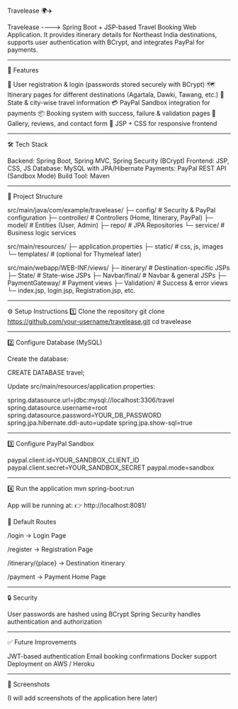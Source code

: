 Travelease 🌍✈️

Travelease ---->  Spring Boot + JSP-based Travel Booking Web Application.
It provides itinerary details for Northeast India destinations, supports user authentication with BCrypt, and integrates PayPal for payments.

----------------------------------------------------------------------------------------------------------------------------------------------------------------------------
🚀 Features

🔐 User registration & login (passwords stored securely with BCrypt)
🗺️ Itinerary pages for different destinations (Agartala, Dawki, Tawang, etc.)
📍 State & city-wise travel information
💳 PayPal Sandbox integration for payments
📦 Booking system with success, failure & validation pages
📸 Gallery, reviews, and contact form
🎨 JSP + CSS for responsive frontend

----------------------------------------------------------------------------------------------------------------------------------------------------------------------------
🛠️ Tech Stack

Backend: Spring Boot, Spring MVC, Spring Security (BCrypt)
Frontend: JSP, CSS, JS
Database: MySQL with JPA/Hibernate
Payments: PayPal REST API (Sandbox Mode)
Build Tool: Maven

----------------------------------------------------------------------------------------------------------------------------------------------------------------------------
📂 Project Structure

src/main/java/com/example/travelease/
   ├─ config/           # Security & PayPal configuration
   ├─ controller/       # Controllers (Home, Itinerary, PayPal)
   ├─ model/            # Entities (User, Admin)
   ├─ repo/             # JPA Repositories
   └─ service/          # Business logic services

src/main/resources/
   ├─ application.properties
   ├─ static/           # css, js, images
   └─ templates/        # (optional for Thymeleaf later)

src/main/webapp/WEB-INF/views/
   ├─ itinerary/        # Destination-specific JSPs
   ├─ State/            # State-wise JSPs
   ├─ Navbar/final/     # Navbar & general JSPs
   ├─ PaymentGateway/   # Payment views
   ├─ Validation/       # Success & error views
   └─ index.jsp, login.jsp, Registration.jsp, etc.

----------------------------------------------------------------------------------------------------------------------------------------------------------------------------
⚙️ Setup Instructions
1️⃣ Clone the repository
git clone https://github.com/your-username/travelease.git
cd travelease

----------------------------------------------------------------------------------------------------------------------------------------------------------------------------
2️⃣ Configure Database (MySQL)

Create the database:

CREATE DATABASE travel;


Update src/main/resources/application.properties:

spring.datasource.url=jdbc:mysql://localhost:3306/travel
spring.datasource.username=root
spring.datasource.password=YOUR_DB_PASSWORD
spring.jpa.hibernate.ddl-auto=update
spring.jpa.show-sql=true

----------------------------------------------------------------------------------------------------------------------------------------------------------------------------
3️⃣ Configure PayPal Sandbox

paypal.client.id=YOUR_SANDBOX_CLIENT_ID
paypal.client.secret=YOUR_SANDBOX_SECRET
paypal.mode=sandbox

----------------------------------------------------------------------------------------------------------------------------------------------------------------------------
4️⃣ Run the application
mvn spring-boot:run


App will be running at:
👉 http://localhost:8081/


🔑 Default Routes

/login → Login Page

/register → Registration Page

/itinerary/{place} → Destination itinerary

/payment → Payment Home Page

----------------------------------------------------------------------------------------------------------------------------------------------------------------------------
🔒 Security

User passwords are hashed using BCrypt
Spring Security handles authentication and authorization

----------------------------------------------------------------------------------------------------------------------------------------------------------------------------
✅ Future Improvements

JWT-based authentication
Email booking confirmations
Docker support
Deployment on AWS / Heroku

----------------------------------------------------------------------------------------------------------------------------------------------------------------------------
📸 Screenshots

(I will add screenshots of the application here later)
